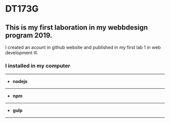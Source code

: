 # DT173G 

## This is my first laboration in my webbdesign program 2019.



I created an acount in github website and published in my first lab 1 in web development lll.


### **I installed in my computer**
***
+ __nodejs__
***
+ __npm__
***
+ __gulp__
***
